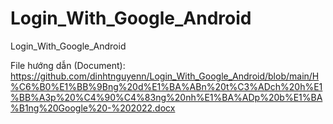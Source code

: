 # Login_With_Google_Android
Login_With_Google_Android

File hướng dẫn (Document): https://github.com/dinhtnguyenn/Login_With_Google_Android/blob/main/H%C6%B0%E1%BB%9Bng%20d%E1%BA%ABn%20t%C3%ADch%20h%E1%BB%A3p%20%C4%90%C4%83ng%20nh%E1%BA%ADp%20b%E1%BA%B1ng%20Google%20-%202022.docx
